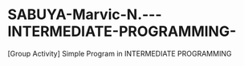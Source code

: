 # SABUYA-Marvic-N.---INTERMEDIATE-PROGRAMMING-
[Group Activity] Simple Program in INTERMEDIATE PROGRAMMING 
